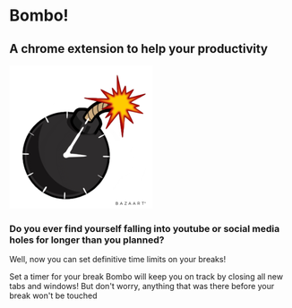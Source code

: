 # Bombo!
## A chrome extension to help your productivity

![Image of Bombo Logo](/icon_icon.png)

### **Do you ever find yourself falling into youtube or social media holes for longer than you planned?**
Well, now you can set definitive time limits on your breaks!

Set a timer for your break
Bombo will keep you on track by closing all new tabs and windows!
But don't worry, anything that was there before your break won't be touched